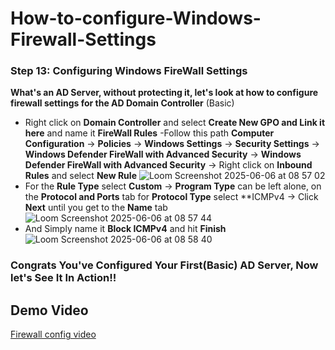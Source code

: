 # How-to-configure-Windows-Firewall-Settings
### Step 13: Configuring Windows FireWall Settings
**What's an AD Server, without protecting it, let's look at how to configure firewall settings for the AD Domain Controller** (Basic)
- Right click on **Domain Controller** and select **Create New GPO and Link it here** and name it **FireWall Rules**
-Follow this path **Computer Configuration** -> **Policies** -> **Windows Settings** -> **Security Settings** -> **Windows Defender FireWall with Advanced Security** -> **Windows Defender FireWall with Advanced Security** -> Right click on **Inbound Rules** and select **New Rule**
![Loom Screenshot 2025-06-06 at 08 57 02](https://github.com/user-attachments/assets/b4d32de0-7452-45d9-b5d2-24800aa3f278)
- For the **Rule Type** select **Custom** -> **Program Type** can be left alone, on the **Protocol and Ports** tab for **Protocol Type** select **ICMPv4 -> Click **Next** until you get to the **Name** tab
![Loom Screenshot 2025-06-06 at 08 57 44](https://github.com/user-attachments/assets/e05e1e43-828a-436b-928d-611a2473b77f)
- And Simply name it **Block ICMPv4** and hit **Finish**
![Loom Screenshot 2025-06-06 at 08 58 40](https://github.com/user-attachments/assets/8ae6b862-472c-4a09-a8c7-8749cc3326c9)
### Congrats You've Configured Your First(Basic) AD Server, Now let's See It In Action!!

## Demo Video
[Firewall config video](https://www.loom.com/share/0ccebea9d8b94d6c816a7934ee133fa1?sid=43d3af55-7b4e-4849-aa28-82fd7ad95505)

